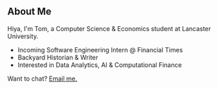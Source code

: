 
## About Me
Hiya, I'm Tom, a Computer Science & Economics student at Lancaster University.

- Incoming Software Engineering Intern @ Financial Times
- Backyard Historian & Writer
- Interested in Data Analytics, AI & Computational Finance 

Want to chat? [Email me.](mailto:tom@riptide.earth)


